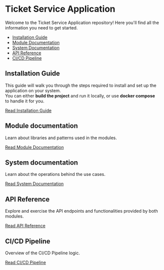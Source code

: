 # Ticket Service Application

Welcome to the Ticket Service Application repository! Here you'll find all the information you need to get started.

- [Installation Guide](docs/InstallationGuide.md)
- [Module Documentation](docs/moduleDocumentations/ModuleDocumentationMain.md)
- [System Documentation](docs/systemDocumentations/SystemDocumentationMain.md)
- [API Reference](docs/APIReference.md)
- [CI/CD Pipeline](docs%2FCICDPipeline.md)

## Installation Guide

This guide will walk you through the steps required to install and set up the application on your system. <br>
You can either **build the project** and run it locally, or use **docker compose** to handle it for you.

[Read Installation Guide](docs/InstallationGuide.md)

## Module documentation

Learn about libraries and patterns used in the modules.

[Read Module Documentation](docs/moduleDocumentations/ModuleDocumentationMain.md)

## System documentation

Learn about the operations behind the use cases.

[Read System Documentation](docs/systemDocumentations/SystemDocumentationMain.md)

## API Reference

Explore and exercise the API endpoints and functionalities provided by both modules.

[Read API Reference](docs/APIReference.md)

## CI/CD Pipeline

Overview of the CI/CD Pipeline logic. 

[Read CI/CD Pipeline](docs%2FCICDPipeline.md)

